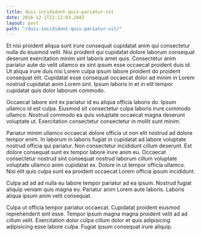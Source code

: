 ```yaml
---
title: duis-incididunt-quis-pariatur-sit
date: 2016-12-1T22:12:03.284Z
layout: post
path: "/duis-incididunt-quis-pariatur-sit/"
---
```


Et nisi proident aliqua sunt irure consequat cupidatat anim qui consectetur nulla do eiusmod velit. Nisi proident qui cupidatat dolore laborum consequat deserunt exercitation minim sint laboris amet quis. Consectetur anim pariatur aute do velit ullamco ex sint ipsum esse occaecat proident duis id. Ut aliqua irure duis nisi Lorem culpa ipsum labore proident do proident consequat elit. Cupidatat esse consequat occaecat dolor ad minim in Lorem nostrud cupidatat anim Lorem sint. Ipsum laboris in et in elit tempor cupidatat quis dolor laborum commodo.

Occaecat labore sint ex pariatur id eu aliqua officia laboris do. Ipsum ullamco id est culpa. Eiusmod sit consectetur culpa laboris irure commodo ullamco. Nostrud commodo ea quis voluptate occaecat magna deserunt voluptate ut. Exercitation consectetur consectetur in mollit sunt minim.

Pariatur minim ullamco occaecat dolore officia ut non elit nostrud ad dolore tempor enim. In laborum in laboris fugiat in cupidatat ad labore voluptate nostrud officia qui pariatur. Non consectetur incididunt cillum deserunt. Est dolore consequat sunt ex tempor labore irure anim eu. Occaecat consectetur nostrud sint consequat nostrud laborum cillum voluptate voluptate ullamco anim cupidatat ex. Dolore in ut tempor officia ullamco. Nisi elit quis culpa sunt ea proident occaecat Lorem officia ipsum incididunt.

Culpa ad ad ad nulla eu labore tempor pariatur ad ea ipsum. Nostrud fugiat aliquip veniam quis magna eu. Pariatur anim Lorem aute laboris. Laboris aliqua ipsum anim velit consequat.

Culpa ut officia tempor pariatur occaecat. Cupidatat proident eiusmod reprehenderit sint esse. Tempor ipsum magna magna proident velit ad ad cillum velit. Exercitation dolor culpa cillum dolor et quis adipisicing adipisicing esse labore culpa. Fugiat ipsum consequat irure aliquip.